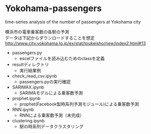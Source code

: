 # Yokohama-passengers
time-series analysis of the number of passengers at Yokohama city

横浜市の電車乗客数の各駅の予測  
データは下記からダウンロードすることを想定  
http://www.city.yokohama.lg.jp/ex/stat/toukeisho/new/index2.html#13

* passengers.py	
  * escelファイルを読み込むためのclassを定義
* resultディレクトリ
  * 実行結果例
* check_read_csv.ipynb
  * passengers.pyの実行確認
* SARIMAX.ipynb
  * SARIMAモデルによる乗客数予測
* prophet.ipynb
  * prophet(Facebook製時系列予測モジュール)による乗客数予測
* RNN.ipynb
  * RNNによる乗客数予測（未完成）
* clustering.ipynb
  * 駅の時系列データクラスタリング
